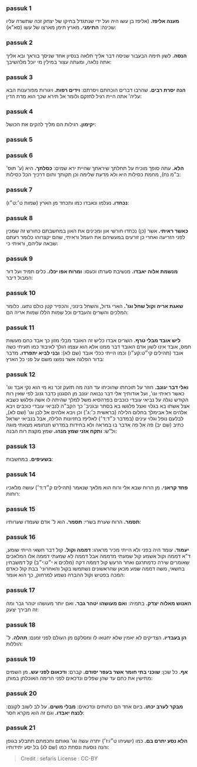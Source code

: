 
### passuk 1
<b>מענה אליפז.</b> (אליפז בן עשו היה ועל ידי שנתגדל בחיקו של יצחק זכה שתשרה עליו שכינה:
<b>התימני.</b> מארץ תימן מארצו של עשו (סא"א):

### passuk 2
<b>הנסה.</b> לשון תימה הבעבור שניסה דבר אליך תלאה בנסיון אחד שניסך בוראך ובא אליך אתה נלאה, ומעתה עצור במילין מי יוכל מלהשיבך:

### passuk 3
<b>הנה יסרת רבים.</b> שהרבו דברים הוכחתם ויסרתם:
<b>וידים רפות.</b> ויגורות מפורענות הבא עליה' אתה היית רגיל לחזקם ולומר אל תירא שכך הוא מדת הדין:

### passuk 4
<b>יקימון.</b> רגילות הם מליך להקים את הכושל:

### passuk 5

### passuk 6
<b>הלא.</b> עתה סופך מוכיח על תחלתך שיראתך שהיית ירא שמים:
<b>כסלתך.</b> היא (ע' תוס' ב"מ נח), מחמת כסילות היא ולא מדעת שלימה וכן תקותך ותום דרכיך הכל כסילות:

### passuk 7
<b>נכחדו.</b> נעלמו ונאבדו כמו ותכחד מן הארץ (שמות ט׳:ט״ו):

### passuk 8
<b>כאשר ראיתי.</b> אשר (כן) נכחדו חורשי און ומכינים את האון במחשבתם כחורש זה שמכין לפני הזריעה ואחרי כן זורעים במעשיהם את העמל וראיתי, שהם יקצרוהו כלומר רעתם שבאה עליהם, וראיתי כי:

### passuk 9
<b>מנשמת אלוה יאבדו.</b> מנשיבת סערתו וכעסו:
<b>ומרוח אפו יכלו.</b> כלים תמיד ועל דור המבול דיבר:

### passuk 10
<b>שאגת אריה וקול שחל וגו'.</b> הארי גדול, והשחל בינוני, והכפיר קטן כולם נתעו. כלומר המלכים והשרים והעבדים וכל שמות הללו שמות אריה הם:

### passuk 11
<b>ליש אובד מבלי טרף.</b> השרים אבדו כליש זה האובד מבלי מזון כך אבד כחם מעשות חמס, אובד אינו לשון אדם האובד דבר ממנו אלא הוא עצמו הולך לאיבוד כמו תעיתי כשה אובד (תהילים קי״ט:קע״ו) וכמו הייתי ככלי אובד (שם לא):
<b>ובני לביא יתפרדו.</b> מדבר בדור הפלגה אשר נפוצו משם על פני כל הארץ:

### passuk 12
<b>ואלי דבר יגונב.</b> חוזר על תוכחתו שהוכיחו עד הנה מה תזעק זכר נא מי הוא נקי אבד וגו' כאשר ראיתי וגו', ועל אודותיך אלי דבר נבואה יגונב מן הסגנון כדבר גנוב לפי שאין רוח הקודש נגלה על נביאי עובדי כוכבים בפרהסיא משל למלך שהיתה לו אשה ופלגש כשבא אצל אשתו בא בגלוי ואצל פלגשו בא בסתר ובגניב' כך הקב"ה לנביאי עובדי כוכבים ויבא אלהים אל אבימלך בחלום הלילה (בראשית כ׳:ג׳) וכן ויבא אלהים אל לבן וגו' (שם לא), לבלעם נופל וגלוי עינים (במדבר כ״ד:ד׳) לאליפז בחזיונות הלילה, אבל בנביאי ישראל כתיב (שם יב) פה אל פה אדבר בו במראה ולא בחידות במדרש תנחומא מצאתי מוגה ול"ש:
<b>ותקח אזני שמץ מנהו.</b> שמץ מקצת רוח הבנה:

### passuk 13
<b>בשעיפים.</b> במחשבות:

### passuk 14
<b>פחד קראני.</b> מן הרוח שבא אלי ורוח הוא מלאך שנאמר (תהילים ק״ד:ד׳) עושה מלאכיו רוחות:

### passuk 15
<b>תסמר.</b> הרוח שערת בשרי:
<b>תסמר.</b> הוא ל' אדם שעמדו שערותיו:

### passuk 16
<b>יעמוד.</b> עומד היה בפני ולא הייתי מכיר מראהו:
<b>דממה וקול.</b> קול דבר חשאי הייתי שומע, ד"א דממה וקול אשמע קול שמעתי מדממה אבל דממה לא שמעתי דממה אלו המלאכים שאומרים שירה כדמתרגם ואחר הרעש קול דממה דקה (מלכים א י״ט:י״ב) קל דמשבחין בחשאי, משה דממה שמע מכאן שהראשונים נשתמשו בקול והאחרוני' בבת קול כאדם המכה בפטיש וקול ההברה נשמע למרחוק, כך הוא אומר:

### passuk 17
<b>האנוש מאלוה יצדק.</b> בתמיה:
<b>ואם מעושהו יטהר גבר.</b> ואם יותר מעושהו יטהר גבר ומה זה חבירך יצעק:

### passuk 18
<b>הן בעבדיו.</b> הצדיקים לא יאמין שלא יחטאו לו ומסלקם מן העולם לפני זמנם:
<b>תהלה.</b> ל' הוללות:

### passuk 19
<b>אף.</b> כל שכן:
<b>שוכני בתי חומר אשר בעפר יסודם.</b> קברם:
<b>ודכאום לפני עש.</b> מן השמים מתישין את כחם עד שהן שפלים ונדכאים לפני הרימה האוכלתן במותן:

### passuk 20
<b>מבקר לערב יכתו.</b> ביום אחד הם כתותים ונדכאים:
<b>מבלי משים.</b> על לב לשוב לקונם:
<b>לנצח יאבדו.</b> וגם זה הוא מקרא חסר:

### passuk 21
<b>הלא נסע יתרם בם.</b> כמו (ישעיהו ט״ו:ז׳) יתרה עשה וגו' גאותם וחכמתם תתבלע בגופן והנה נוסעת ונסחת כמו (שם לג) בל יסע יתידותיו:

>Credit : sefaris
>License : CC-BY